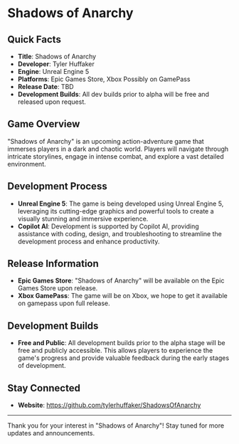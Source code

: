 # Shadows of Anarchy

## Quick Facts
- **Title**: Shadows of Anarchy
- **Developer**: Tyler Huffaker
- **Engine**: Unreal Engine 5
- **Platforms**: Epic Games Store, Xbox Possibly on GamePass
- **Release Date**: TBD
- **Development Builds**: All dev builds prior to alpha will be free and released upon request.

## Game Overview
"Shadows of Anarchy" is an upcoming action-adventure game that immerses players in a dark and chaotic world. Players will navigate through intricate storylines, engage in intense combat, and explore a vast detailed environment.

## Development Process
- **Unreal Engine 5**: The game is being developed using Unreal Engine 5, leveraging its cutting-edge graphics and powerful tools to create a visually stunning and immersive experience.
- **Copilot AI**: Development is supported by Copilot AI, providing assistance with coding, design, and troubleshooting to streamline the development process and enhance productivity.

## Release Information
- **Epic Games Store**: "Shadows of Anarchy" will be available on the Epic Games Store upon release.
- **Xbox GamePass**: The game will be on Xbox, we hope to get it available on gamepass upon full release.

## Development Builds
- **Free and Public**: All development builds prior to the alpha stage will be free and publicly accessible. This allows players to experience the game's progress and provide valuable feedback during the early stages of development.

## Stay Connected
- **Website**: https://github.com/tylerhuffaker/ShadowsOfAnarchy

---

Thank you for your interest in "Shadows of Anarchy"! Stay tuned for more updates and announcements.
